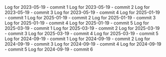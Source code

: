 Log for 2023-05-19 - commit 1
Log for 2023-05-19 - commit 2
Log for 2023-05-19 - commit 3
Log for 2023-05-19 - commit 4
Log for 2025-01-19 - commit 1
Log for 2025-01-19 - commit 2
Log for 2025-01-19 - commit 3
Log for 2025-01-19 - commit 4
Log for 2025-01-19 - commit 5
Log for 2025-03-19 - commit 1
Log for 2025-03-19 - commit 2
Log for 2025-03-19 - commit 3
Log for 2025-03-19 - commit 4
Log for 2025-03-19 - commit 5
Log for 2024-09-19 - commit 1
Log for 2024-09-19 - commit 2
Log for 2024-09-19 - commit 3
Log for 2024-09-19 - commit 4
Log for 2024-09-19 - commit 5
Log for 2024-09-19 - commit 6

